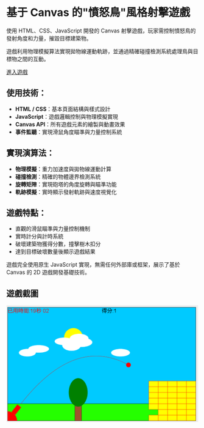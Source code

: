 # 基于 Canvas 的"憤怒鳥"風格射擊遊戲

使用 HTML、CSS、JavaScript 開發的 Canvas 射擊遊戲，玩家需控制憤怒鳥的發射角度和力量，摧毀目標建築物。

遊戲利用物理模擬算法實現拋物線運動軌跡，並通過精確碰撞檢測系統處理鳥與目標物之間的互動。

<a href="https://opming7788.github.io/AngryBirds_KnockOff/AngryBird.html">進入遊戲</a>

## 使用技術：

- **HTML / CSS**：基本頁面結構與樣式設計
- **JavaScript**：遊戲邏輯控制與物理模擬實現
- **Canvas API**：所有遊戲元素的繪製與動畫效果
- **事件監聽**：實現滑鼠角度瞄準與力量控制系統

## 實現演算法：

- **物理模擬**：重力加速度與拋物線運動計算
- **碰撞檢測**：精確的物體邊界檢測系統
- **旋轉矩陣**：實現砲塔的角度旋轉與瞄準功能
- **軌跡模擬**：實時顯示發射軌跡與速度視覺化

## 遊戲特點：

- 直觀的滑鼠瞄準與力量控制機制
- 實時計分與計時系統
- 破壞建築物獲得分數，撞擊樹木扣分
- 達到目標破壞數量後顯示遊戲結果

遊戲完全使用原生 JavaScript 實現，無需任何外部庫或框架，展示了基於 Canvas 的 2D 遊戲開發基礎技術。

## 遊戲截圖

![遊戲截圖](image.png)


